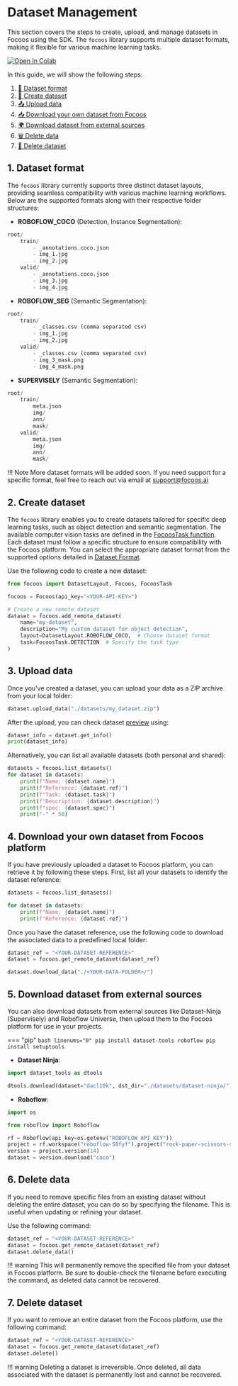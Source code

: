 # Dataset Management

This section covers the steps to create, upload, and manage datasets in Focoos using the SDK.
The `focoos` library supports multiple dataset formats, making it flexible for various machine learning tasks.

[![Open In Colab](https://colab.research.google.com/assets/colab-badge.svg)](https://colab.research.google.com/github/FocoosAI/focoos/blob/main/notebooks/dataset.ipynb)


In this guide, we will show the following steps:

1. [🧬 Dataset format](#1-dataset-format)
2. [📸 Create dataset](#2-create-dataset)
3. [📤 Upload data](#3-upload-data)
4. [📥 Download your own dataset from Focoos](#4-download-your-own-dataset-from-focoos-platform)
5. [🌍 Download dataset from external sources](#5-download-dataset-from-external-sources)
6. [🗑️ Delete data](#6-delete-data)
7. [🚮 Delete dataset](#7-delete-dataset)


## 1. Dataset format
The `focoos` library currently supports three distinct dataset layouts, providing seamless compatibility with various machine learning workflows. Below are the supported formats along with their respective folder structures:

- **ROBOFLOW_COCO** (Detection, Instance Segmentation):
```python
root/
    train/
        - _annotations.coco.json
        - img_1.jpg
        - img_2.jpg
    valid/
        - _annotations.coco.json
        - img_3.jpg
        - img_4.jpg
```
- **ROBOFLOW_SEG** (Semantic Segmentation):
```python
root/
    train/
        - _classes.csv (comma separated csv)
        - img_1.jpg
        - img_2.jpg
    valid/
        - _classes.csv (comma separated csv)
        - img_3_mask.png
        - img_4_mask.png
```
- **SUPERVISELY** (Semantic Segmentation):
```python
root/
    train/
        meta.json
        img/
        ann/
        mask/
    valid/
        meta.json
        img/
        ann/
        mask/
```

!!! Note
    More dataset formats will be added soon. If you need support for a specific format, feel free to reach out via email at [support@focoos.ai](mailto:support@focoos.ai)


## 2. Create dataset
The `focoos` library enables you to create datasets tailored for specific deep learning tasks, such as object detection and semantic segmentation. The available computer vision tasks are defined in the [FocoosTask function](../api/ports.md/#focoos.ports.FocoosTask). Each dataset must follow a specific structure to ensure compatibility with the Focoos platform. You can select the appropriate dataset format from the supported options detailed in [Dataset Format](#1-dataset-format).

Use the following code to create a new dataset:

```python
from focoos import DatasetLayout, Focoos, FocoosTask

focoos = Focoos(api_key="<YOUR-API-KEY>")

# Create a new remote dataset
dataset = focoos.add_remote_dataset(
    name="my-dataset",
    description="My custom dataset for object detection",
    layout=DatasetLayout.ROBOFLOW_COCO,  # Choose dataset format
    task=FocoosTask.DETECTION  # Specify the task type
)
```


## 3. Upload data
Once you've created a dataset, you can upload your data as a ZIP archive from your local folder:

```python
dataset.upload_data("./datasets/my_dataset.zip")
```

After the upload, you can check dataset [preview](../api/ports.md/#focoos.ports.DatasetPreview) using:

```python
dataset_info = dataset.get_info()
print(dataset_info)
```

Alternatively, you can list all available datasets (both personal and shared):

```python
datasets = focoos.list_datasets()
for dataset in datasets:
    print(f"Name: {dataset.name}")
    print(f"Reference: {dataset.ref}")
    print(f"Task: {dataset.task}")
    print(f"Description: {dataset.description}")
    print(f"spec: {dataset.spec}")
    print("-" * 50)
```


## 4. Download your own dataset from Focoos platform
If you have previously uploaded a dataset to Focoos platform, you can retrieve it by following these steps.
First, list all your datasets to identify the dataset reference:


```python
datasets = focoos.list_datasets()

for dataset in datasets:
    print(f"Name: {dataset.name}")
    print(f"Reference: {dataset.ref}")
```

Once you have the dataset reference, use the following code to download the associated data to a predefined local folder:

```python
dataset_ref = "<YOUR-DATASET-REFERENCE>"
dataset = focoos.get_remote_dataset(dataset_ref)

dataset.download_data("./<YOUR-DATA-FOLDER>/")
```



## 5. Download dataset from external sources
You can also download datasets from external sources like Dataset-Ninja (Supervisely) and Roboflow Universe, then upload them to the Focoos platform for use in your projects.

=== "pip"
    ```bash linenums="0"
    pip install dataset-tools roboflow
    pip install setuptools
    ```

- **Dataset Ninja**:
```python
import dataset_tools as dtools

dtools.download(dataset="dacl10k", dst_dir="./datasets/dataset-ninja/")
```

- **Roboflow**:
```python
import os

from roboflow import Roboflow

rf = Roboflow(api_key=os.getenv("ROBOFLOW_API_KEY"))
project = rf.workspace("roboflow-58fyf").project("rock-paper-scissors-sxsw")
version = project.version(14)
dataset = version.download("coco")
```


## 6. Delete data
If you need to remove specific files from an existing dataset without deleting the entire dataset, you can do so by specifying the filename. This is useful when updating or refining your dataset.

Use the following command:
```python
dataset_ref = "<YOUR-DATASET-REFERENCE>"
dataset = focoos.get_remote_dataset(dataset_ref)
dataset.delete_data()
```
!!! warning
    This will permanently remove the specified file from your dataset in Focoos platform. Be sure to double-check the filename before executing the command, as deleted data cannot be recovered.



## 7. Delete dataset
If you want to remove an entire dataset from the Focoos platform, use the following command:

```python
dataset_ref = "<YOUR-DATASET-REFERENCE>"
dataset = focoos.get_remote_dataset(dataset_ref)
dataset.delete()
```
!!! warning
    Deleting a dataset is irreversible. Once deleted, all data associated with the dataset is permanently lost and cannot be recovered.

##
